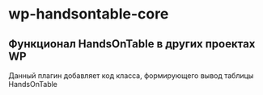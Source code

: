 # wp-handsontable-core
## Функционал HandsOnTable в других проектах WP
Данный плагин добавляет код класса, формирующего вывод таблицы HandsOnTable


